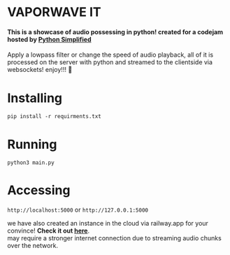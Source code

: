 # VAPORWAVE IT
#### This is a showcase of audio possessing in python! created for a codejam hosted by <a href="https://www.youtube.com/c/PythonSimplified">Python Simplified</a>
Apply a lowpass filter or change the speed of audio playback, all of it is processed on the server with python and streamed to the clientside via websockets! enjoy!!! 💖

# Installing
```commandline
pip install -r requirments.txt
```

# Running
```commandline
python3 main.py
```

# Accessing
`http://localhost:5000` or `http://127.0.0.1:5000`

we have also created an instance in the cloud via railway.app for your convince! **Check it out <a href="https://vaporwave-it.up.railway.app/" target="_blank">here</a>**.<br/>
may require a stronger internet connection due to streaming audio chunks over the network.
